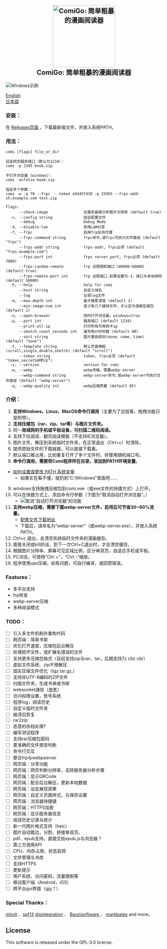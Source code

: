 <h2 align="center">
  <img src="https://raw.githubusercontent.com/yumenaka/comi/master/icon.ico" alt="ComiGo: 简单粗暴的漫画阅读器" width="200">
  <br>ComiGo: 简单粗暴的漫画阅读器<br>
</h2>

![Windows示例](https://www.yumenaka.net/wp-content/uploads/2020/08/sample.gif "Windows示例")

[English](https://github.com/yumenaka/comi/blob/master/README_EN.md)   
[日本語](https://github.com/yumenaka/comi/blob/master/README_JP.md)

### 安装：

在 [Releases页面](https://github.com/yumenaka/comi/releases ) ，下载最新版文件，并放入系统PATH。

### 用法：
```
comi [flags] file_or_dir

设定网页服务端口（默认为1234）：
comi -p 2345 book.zip

不打开浏览器（windows）：
comi -o=false book.zip

指定多个参数：
comi -w -q 70 --frpc  --token aX4457d3O -p 23455 --frps-addr sh.example.com test.zip

Flags:
      --check-image                在服务器端分析图片分辨率 (default true)
  -c, --config string              指定配置文件
      --debug                      Debug Mode
  -d, --disable-lan                禁用LAN分享
  -f, --frpc                       启用frp反向代理
      --frpc-command string        frpc命令,或frpc可执行文件路径 (default "frpc")
      --frps-addr string           frps-addr, frpc必须 (default "frps.example.com")
      --frps-port int              frps server_port, frpc必须 (default 7000)
      --frps-random-remote         frp 远程随机端口（40000~50000） (default true)
      --frps-remote-port int       frp 远程端口,如果设置为-1，端口与本地相同 (default 50000)
  -h, --help                       help for comi
      --host string                自定义域名
      --log                        记录log文件
  -m, --max-depth int              最大搜索深度 (default 1)
      --min-image-num int          至少有几个媒体文件，才认定为漫画压缩包 (default 1)
  -o, --open-browser               同时打开浏览器，windows=true
  -p, --port int                   服务端口 (default 1234)
      --print-all-ip               打印所有可用网卡ip
      --sketch_count_seconds int   速写倒计时秒数 (default 90)
      --sort string                图片重拍规则(none、name、time) (default "none")
  -t, --template string            默认页面模板(scroll,single,double,sketch) (default "scroll")
      --token string               token, frpc必须 (default "token_secretSAMPLE")
  -v, --version                    version for comi
  -w, --webp                       webp传输，需要webp-server
      --webp-command string        webp-server命令,或webp-server可执行文件路径 (default "webp-server")
  -q, --webp-quality int           webp压缩质量 (default 85)

```

### 介绍：
1. **支持Windows、Linux、MacOS命令行调用**（主要为了远程看，拖拽功能只是附带）。
2. **支持压缩包（rar、zip、tar等）与图片文件夹。**
3. 同一**局域网的手机或平板设备，可扫描二维码阅读。**  
4. 支持下拉阅读、翻页阅读模板（不支持IE浏览器）。
5. 图片文件，解压到系统临时文件夹，在正常退出（Ctrl+c）时清除。
6. 提供原始文件的下载链接，可以直接下载看。   
7. 默认端口被占用，比如重复打开了多个文件时，将使用随机端口号。  
8. **命令行调用，需要将Comi程序所在目录，添加到PATH环境变量**。  
- [如何设置或更改 PATH 系统变量](https://www.java.com/zh_CN/download/help/path.xml)
    - 如果实在看不懂，就扔到“C:\Windows”里面吧……
9. windows支持拖拽压缩包到comi.exe（或exe文件的快捷方式）上打开。  
10. 可以在快捷方式上，添加命令行参数（下图为“取消自动打开浏览器”。）
    - ![取消“自动打开浏览器”的功能](https://www.yumenaka.net/wp-content/uploads/2020/08/tips1-1.png "取消自动打开浏览器的功能")
11. **支持webp压缩，需要下载webp-server文件，启用后可节省30~60%流量。**
     - [配套文件下载地址](https://github.com/webp-sh/webp_server_go/releases/latest)
     - 下载后，请命名为“webp-server”（或webp-server.exe），并放入系统PATH。  
12. Ctrl+c 退出，会清空系统临时文件夹的漫画缓存。  
13. 直接关闭或kill的话，到下一次Ctrl+C退出时，才会清空缓存。  
14. 根据图片分辨率、屏幕可见区域比例，区分单双页，自适应手机或平板。  
15. PC浏览，可使用“Ctrl +”，“Ctrl -”缩放。  
16. 程序使用upx压缩，如有问题，可自行编译，或回馈错误。

### Features：
- 多平台支持
- frp转发
- webp-server压缩
- 多种阅读模式


### TODO：
- [ ] 引入多文件机制并重构代码
- [ ] 网页端：简易书架
- [ ] 优化打开速度，压缩包后台解压
- [ ] 处理损坏文件，或扩展名错误的文件
- [ ] 支持更多压缩包格式（目前支持zip与rar、tar，后期支持7z cbz cbr）
- [ ] 虚拟文件系统、zip不用解压 
- [ ] 固实压缩文件优化（tgz tar.gz,）
- [ ] 支持非UTF-8编码的ZIP文件
- [ ] 扫描文件夹，生成书单或书架
- [ ] websocket通信（[参考](https://github.com/Unrud/remote-touchpad)）
- [ ] 访问权限设置，账号系统
- [ ] 程序log，阅读历史
- [ ] 自定义临时文件夹
- [ ] 崩溃后恢复
- [ ] rar2zip
- [ ] 恶意的存档处理?
- [ ] 编写测试程序
- [ ] 支持rar压缩包密码
- [ ] 更准确的文件类型判断
- [ ] 命令行交互
- [ ] 整合frp与webpserver
- [ ] 网页端：分享功能
- [ ] 网页端：网页判断分辨率，去除服务器分析步骤
- [ ] 网页端：显示QRCode
- [ ] 网页端：配合后台解压，更新本地数据
- [ ] 网页端：设定展现效果
- [ ] 网页端：自定义页面样式，与保存设置
- [ ] 网页端：浏览器快捷键
- [ ] 网页端：HTTPS加密
- [ ] 网页端：显示服务器信息
- [ ] 阅读历史记录与统计
- [ ] 新一代图片格式支持（heic）
- [ ] 图片自动裁边，分割、拼接单双页。
- [ ] pdf、epub支持，直接交给epub.js与浏览器？
- [ ] 第三方调用API
- [ ] CPU、内存占用、状态监控
- [ ] 文件管理与书库
- [ ] 支持HTTPS
- [ ] 更新提示
- [ ] 用户系统、访问密码，流量限制等
- [ ] 移动客户端（Android，iOS）
- [ ] 跨平台gui界面（[gio](https://gioui.org/)？）

### Special Thanks：
[mholt](https://github.com/mholt)  、[spf13](https://github.com/spf13)  [disintegration](https://github.com/disintegration)   、 [Baozisoftware ](https://github.com/Baozisoftware) 、 [markbates](github.com/markbates/pkger)  and more。

## License

This software is released under the GPL-3.0 license.
